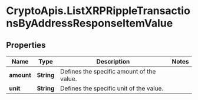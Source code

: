 # CryptoApis.ListXRPRippleTransactionsByAddressResponseItemValue

## Properties

Name | Type | Description | Notes
------------ | ------------- | ------------- | -------------
**amount** | **String** | Defines the specific amount of the value. | 
**unit** | **String** | Defines the specific unit of the value. | 


